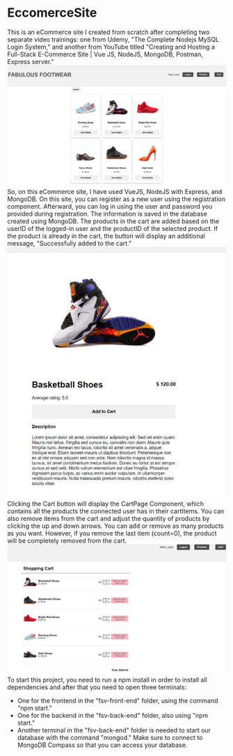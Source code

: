 # EccomerceSite
This is an eCommerce site I created from scratch after completing two separate video trainings: one from Udemy, "The Complete Nodejs MySQL Login System," and another from YouTube titled "Creating and Hosting a Full-Stack E-Commerce Site | Vue JS, NodeJS, MongoDB, Postman, Express server."
![img.png](img.png)
So, on this eCommerce site, I have used VueJS, NodeJS with Express, and MongoDB. On this site, you can register as a new user using the registration component. Afterward, you can log in using the user and password you provided during registration. The information is saved in the database created using MongoDB. The products in the cart are added based on the userID of the logged-in user and the productID of the selected product. If the product is already in the cart, the button will display an additional message, "Successfully added to the cart."
![img_1.png](img_1.png)
Clicking the Cart button will display the CartPage Component, which contains all the products the connected user has in their cartItems. You can also remove items from the cart and adjust the quantity of products by clicking the up and down arrows. You can add or remove as many products as you want. However, if you remove the last item (count=0), the product will be completely removed from the cart.
![img_2.png](img_2.png)
To start this project, you need to run a npm install in order to install all dependencies and after that you need  to open three terminals:

- One for the frontend in the "fsv-front-end" folder, using the command "npm start."
- One for the backend in the "fsv-back-end" folder, also using "npm start."
- Another terminal in the "fsv-back-end" folder is needed to start our database with the command "mongod." Make sure to connect to MongoDB Compass so that you can access your database.


